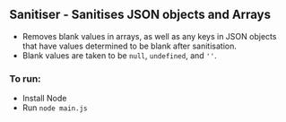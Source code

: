 ## Sanitiser - Sanitises JSON objects and Arrays

- Removes blank values in arrays, as well as any keys in JSON objects that have values determined to be blank after sanitisation.
- Blank values are taken to be `null`, `undefined`, and `''`.

### To run:

- Install Node
- Run `node main.js`